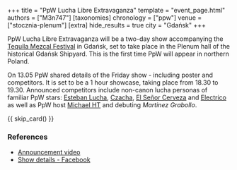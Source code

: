 +++
title = "PpW Lucha Libre Extravaganza"
template = "event_page.html"
authors = ["M3n747"]
[taxonomies]
chronology = ["ppw"]
venue = ["stocznia-plenum"]
[extra]
hide_results = true
city = "Gdańsk"
+++

PpW Lucha Libre Extravaganza will be a two-day show accompanying the [Tequila Mezcal Festival][tequila] in Gdańsk, set to take place in the Plenum hall of the historical Gdańsk Shipyard. This is the first time PpW will appear in northern Poland.

On 13.05 PpW shared details of the Friday show - including poster and competitors. It is set to be a 1 hour showcase, taking place from 18.30 to 19.30.
Announced competitors include non-canon lucha personas of familiar PpW stars: [Esteban Lucha](@/w/biesiad.md), [Czacha](@/w/johnny-blade.md), [El Señor Cerveza](@/w/goblin.md) and [Electrico](@/w/mister-z.md) as well as PpW host [Michael HT](@/w/michael-ht.md) and debuting _Martinez Grabollo_.

{{ skip_card() }}

### References

* [Announcement video](https://www.facebook.com/reel/1707539943197636)
* [Show details - Facebook](https://www.facebook.com/photo/?fbid=1245911024205954&set=a.499910772139320)

[tequila]: https://tequilamezcalfestival.pl/
